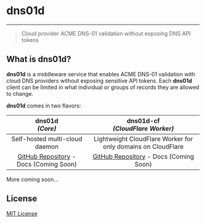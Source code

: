 # dns01d

---

> Cloud provider ACME DNS-01 validation without exposing DNS API tokens

## What is dns01d?

**dns01d** is a middleware service that enables ACME DNS-01 validation with cloud DNS providers without exposing sensitive API tokens. Each **dns01d** client can be limited in what individual or groups of records they are allowed to change.

**dns01d** comes in two flavors:

| **dns01d**<br>_(Core)_ | **dns01d-cf**<br>_(CloudFlare Worker)_ |
| :---: | :---: |
| Self-hosted multi-cloud daemon | Lightweight CloudFlare Worker for only domains on CloudFlare |
| [GitHub Repository](https://github.com/dns01d/dns01d) - Docs (Coming Soon) | [GitHub Repository](https://github.com/dns01d/dns01d-cf) - Docs (Coming Soon) |

More coming soon...

## License

[MIT License](./license)
